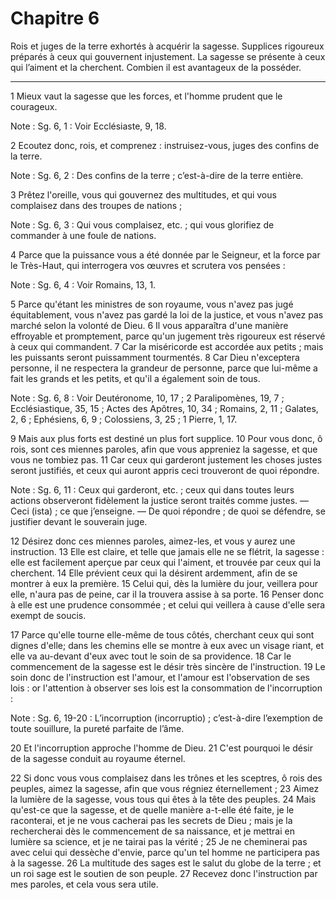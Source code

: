 # Chapitre 6

Rois et juges de la terre exhortés à acquérir la sagesse.
Supplices rigoureux préparés à ceux qui gouvernent injustement.
La sagesse se présente à ceux qui l’aiment et la cherchent.
Combien il est avantageux de la posséder.

***

1 Mieux vaut la sagesse que les forces, et l'homme prudent que le courageux.

<span class="bible-note">Note : </span> Sg. 6, 1 : Voir Ecclésiaste, 9, 18.

2 Ecoutez donc, rois, et comprenez : instruisez-vous, juges des confins de la terre.

<span class="bible-note">Note : </span> Sg. 6, 2 : Des confins de la terre ; c’est-à-dire de la terre entière.

3 Prêtez l'oreille, vous qui gouvernez des multitudes, et qui vous complaisez dans des troupes de nations ;

<span class="bible-note">Note : </span> Sg. 6, 3 : Qui vous complaisez, etc. ; qui vous glorifiez de commander à une foule de nations.


4 Parce que la puissance vous a été donnée par le Seigneur, et la force par le Très-Haut, qui interrogera vos œuvres et scrutera vos pensées :

<span class="bible-note">Note : </span> Sg. 6, 4 : Voir Romains, 13, 1.

5 Parce qu'étant les ministres de son royaume, vous n'avez pas jugé équitablement, vous n'avez pas gardé la loi de la justice, et vous n'avez pas marché selon la volonté de Dieu. 6 Il vous apparaîtra d'une manière effroyable et promptement, parce qu'un jugement très rigoureux est réservé à ceux qui commandent. 7 Car la miséricorde est accordée aux petits ; mais les puissants seront puissamment tourmentés. 8 Car Dieu n'exceptera personne, il ne respectera la grandeur de personne, parce que lui-même a fait les grands et les petits, et qu'il a également soin de tous.

<span class="bible-note">Note : </span> Sg. 6, 8 : Voir Deutéronome, 10, 17 ; 2 Paralipomènes, 19, 7 ; Ecclésiastique, 35, 15 ; Actes des Apôtres, 10, 34 ; Romains, 2, 11 ; Galates, 2, 6 ; Ephésiens, 6, 9 ; Colossiens, 3, 25 ; 1 Pierre, 1, 17.


9 Mais aux plus forts est destiné un plus fort supplice. 10 Pour vous donc, ô rois, sont ces miennes paroles, afin que vous appreniez la sagesse, et que vous ne tombiez pas. 11 Car ceux qui garderont justement les choses justes seront justifiés, et ceux qui auront appris ceci trouveront de quoi répondre.

<span class="bible-note">Note : </span> Sg. 6, 11 : Ceux qui garderont, etc. ; ceux qui dans toutes leurs actions observeront fidèlement la justice seront traités comme justes. ― Ceci (ista) ; ce que j’enseigne. ― De quoi répondre ; de quoi se défendre, se justifier devant le souverain juge.

12 Désirez donc ces miennes paroles, aimez-les, et vous y aurez une instruction. 13 Elle est claire, et telle que jamais elle ne se flétrit, la sagesse : elle est facilement aperçue par ceux qui l'aiment, et trouvée par ceux qui la cherchent. 14 Elle prévient ceux qui la désirent ardemment, afin de se montrer à eux la première. 15 Celui qui, dès la lumière du jour, veillera pour elle, n'aura pas de peine, car il la trouvera assise à sa porte. 16 Penser donc à elle est une prudence consommée ; et celui qui veillera à cause d'elle sera exempt de soucis.


17 Parce qu'elle tourne elle-même de tous côtés, cherchant ceux qui sont dignes d'elle; dans les chemins elle se montre à eux avec un visage riant, et elle va au-devant d'eux avec tout le soin de sa providence. 18 Car le commencement de la sagesse est le désir très sincère de l'instruction. 19 Le soin donc de l'instruction est l'amour, et l'amour est l'observation de ses lois : or l'attention à observer ses lois est la consommation de l'incorruption :

<span class="bible-note">Note : </span> Sg. 6, 19-20 : L’incorruption (incorruptio) ; c’est-à-dire l’exemption de toute souillure, la pureté parfaite de l’âme.

20 Et l'incorruption approche l'homme de Dieu. 21 C'est pourquoi le désir de la sagesse conduit au royaume éternel.


22 Si donc vous vous complaisez dans les trônes et les sceptres, ô rois des peuples, aimez la sagesse, afin que vous régniez éternellement ; 23 Aimez la lumière de la sagesse, vous tous qui êtes à la tête des peuples. 24 Mais qu'est-ce que la sagesse, et de quelle manière a-t-elle été faite, je le raconterai, et je ne vous cacherai pas les secrets de Dieu ; mais je la rechercherai dès le commencement de sa naissance, et je mettrai en lumière sa science, et je ne tairai pas la vérité ; 25 Je ne cheminerai pas avec celui qui dessèche d'envie, parce qu'un tel homme ne participera pas à la sagesse. 26 La multitude des sages est le salut du globe de la terre ; et un roi sage est le soutien de son peuple. 27 Recevez donc l'instruction par mes paroles, et cela vous sera utile.

